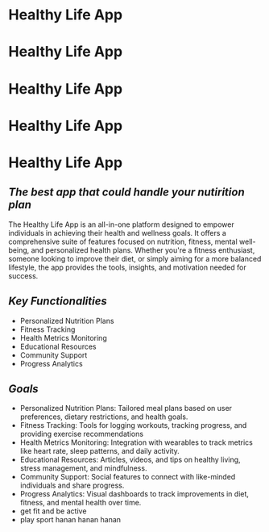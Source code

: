 # Healthy Life App
# Healthy Life App
# Healthy Life App
# Healthy Life App
# Healthy Life App

## _The best app that could handle your nutirition plan_

The Healthy Life App is an all-in-one platform designed to empower individuals in achieving their health and wellness goals. It offers a comprehensive suite of features focused on nutrition, fitness, mental well-being, and personalized health plans. Whether you're a fitness enthusiast, someone looking to improve their diet, or simply aiming for a more balanced lifestyle, the app provides the tools, insights, and motivation needed for success.

## _Key Functionalities_

- Personalized Nutrition Plans
- Fitness Tracking
- Health Metrics Monitoring
- Educational Resources
- Community Support
- Progress Analytics

## _Goals_

- Personalized Nutrition Plans: Tailored meal plans based on user preferences, dietary restrictions, and health goals.
- Fitness Tracking: Tools for logging workouts, tracking progress, and providing exercise recommendations
- Health Metrics Monitoring: Integration with wearables to track metrics like heart rate, sleep patterns, and daily activity.
- Educational Resources: Articles, videos, and tips on healthy living, stress management, and mindfulness.
- Community Support: Social features to connect with like-minded individuals and share progress.
- Progress Analytics: Visual dashboards to track improvements in diet, fitness, and mental health over time.
- get fit and be active
- play sport
 hanan
  hanan
   hanan